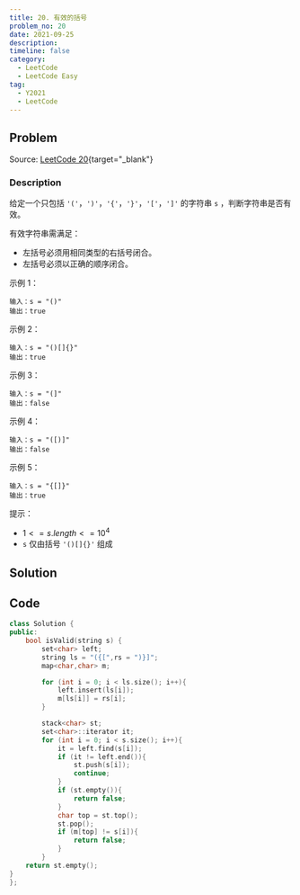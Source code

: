 ```yaml
---
title: 20. 有效的括号
problem_no: 20
date: 2021-09-25
description: 
timeline: false
category:
  - LeetCode
  - LeetCode Easy
tag:
  - Y2021
  - LeetCode
---
```


<!-- Description. -->

<!-- more -->

## Problem

Source: [LeetCode 20](https://leetcode-cn.com/problems/valid-parentheses/){target="_blank"}

### Description

给定一个只包括 `'('`，`')'`，`'{'`，`'}'`，`'['`，`']'` 的字符串 `s` ，判断字符串是否有效。

有效字符串需满足：

- 左括号必须用相同类型的右括号闭合。
- 左括号必须以正确的顺序闭合。

示例 1：

```text
输入：s = "()"
输出：true
```

示例 2：

```text
输入：s = "()[]{}"
输出：true
```

示例 3：

```text
输入：s = "(]"
输出：false
```

示例 4：

```text
输入：s = "([)]"
输出：false
```

示例 5：

```text
输入：s = "{[]}"
输出：true
```

提示：

- $1 <= s.length <= 10^4$
- `s` 仅由括号 `'()[]{}'` 组成

## Solution

## Code

```cpp
class Solution {
public:
    bool isValid(string s) {
        set<char> left;
        string ls = "({[",rs = ")}]";
        map<char,char> m;

        for (int i = 0; i < ls.size(); i++){
            left.insert(ls[i]);
            m[ls[i]] = rs[i];
        }

        stack<char> st;
        set<char>::iterator it;
        for (int i = 0; i < s.size(); i++){
            it = left.find(s[i]);
            if (it != left.end()){
                st.push(s[i]);
                continue;
            }
            if (st.empty()){
                return false;
            }
            char top = st.top();
            st.pop();
            if (m[top] != s[i]){
                return false;
            }
        }
    return st.empty();
}
};
```

